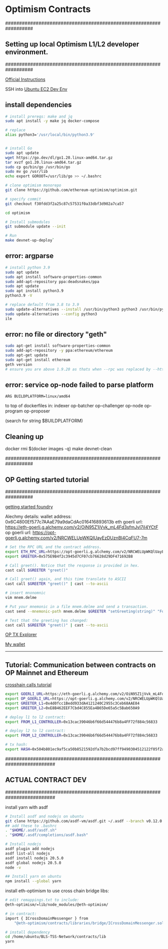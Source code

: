 # Optimism Contracts

##################################################################
## Setting up local Optimism L1/L2 developer environment.
##################################################################

[Official Instructions](https://community.optimism.io/docs/developers/build/dev-node/#how-to-do-it)


SSH into [Ubuntu EC2 Dev Env](../../docker/user-shell/ec2_cdk/)

## install dependencies

```bash
# install prereqs: make and jq
sudo apt install -y make jq docker-compose

# replace 
alias python3='/usr/local/bin/python3.9'


# install Go
sudo apt update
wget https://go.dev/dl/go1.20.linux-amd64.tar.gz
tar xvzf go1.20.linux-amd64.tar.gz
sudo cp go/bin/go /usr/bin/go
sudo mv go /usr/lib
echo export GOROOT=/usr/lib/go >> ~/.bashrc

# clone optimism monorepo
git clone https://github.com/ethereum-optimism/optimism.git

# specify commit
git checkout f30fdd3f2a25c87c57531f0a33dbf3d902a7ca57

cd optimism

# Install submodules
git submodule update --init

# Run
make devnet-up-deploy`
```

## error: argparse 

```bash
# install python 3.9
sudo apt update
sudo apt install software-properties-common
sudo add-apt-repository ppa:deadsnakes/ppa
sudo apt update
sudo apt install python3.9
python3.9 -V

# replace default from 3.8 to 3.9
sudo update-alternatives --install /usr/bin/python3 python3 /usr/bin/python3.9 1
sudo update-alternatives --config python3
ile
```

## error: no file or directory "geth"

```bash
sudo apt-get install software-properties-common
sudo add-apt-repository -y ppa:ethereum/ethereum
sudo apt-get update
sudo apt-get install ethereum
geth version 
# ensure you are above 1.9.20 as thats when --rpc was replaced by --http
```

## error: service op-node failed to parse platform

```
ARG BUILDPLATFORM=linux/amd64
```
to top of dockerfiles in:
    indexer
    op-batcher
    op-challenger
    op-node
    op-program
    op-proposer 

(search for string $BUILDPLATFORM)


## Cleaning up

docker rmi $(docker images -q)
make devnet-clean




##################################################################
## OP Getting started tutorial
##################################################################

[getting started foundry](https://github.com/ethereum-optimism/optimism-tutorial/tree/main/getting-started#foundry)

Alechmy details:
wallet address: 0x6C4800Ef577c7AAaE79a9daCdAc016416893613b
eth goerli url: https://eth-goerli.g.alchemy.com/v2/OiN95Z1jVvk_mL4Fd3sfmJvl7iI4YCtF
op goerli url: https://opt-goerli.g.alchemy.com/v2/NRCWELUpWKQlUayEzDUznBl4CqFU7-7m


```bash
# Set the RPC URL and the contract address.
export ETH_RPC_URL=https://opt-goerli.g.alchemy.com/v2/NRCWELUpWKQlUayEzDUznBl4CqFU7-7m
export GREETER=0x575E9B4f2c3945d7CF07cb76628d29DF471692B8   

# Call greet(). Notice that the response is provided in hex.
cast call $GREETER "greet()"

# Call greet() again, and this time translate to ASCII
cast call $GREETER "greet()" | cast --to-ascii

# insert mnonomnic
vim mnem.delme

# Put your mnemonic in a file mnem.delme and send a transaction.
cast send --mnemonic-path mnem.delme $GREETER "setGreeting(string)" "Foundry hello" --legacy

# Test that the greeting has changed:
cast call $GREETER "greet()" | cast --to-ascii
```
[OP TX Explorer](https://goerli-optimism.etherscan.io/)

[My wallet](https://goerli-optimism.etherscan.io/address/0x6c4800ef577c7aaae79a9dacdac016416893613b)


---

## Tutorial: Communication between contracts on OP Mainnet and Ethereum

[crosshain calls tutorial](https://github.com/ethereum-optimism/optimism-tutorial/tree/main/cross-dom-comm)

```bash
export GOERLI_URL=https://eth-goerli.g.alchemy.com/v2/OiN95Z1jVvk_mL4Fd3sfmJvl7iI4YCtF
export OP_GOERLI_URL=https://opt-goerli.g.alchemy.com/v2/NRCWELUpWKQlUayEzDUznBl4CqFU7-7m
export GREETER_L1=0x4d0fcc1Bedd933dA4121240C2955c3Ceb68AAE84
export GREETER_L2=0xE8B462EEF7Cbd4C855Ea4B65De65a5c5Bab650A9

# deploy l1 to l2 contract:
export FROM_L1_CONTROLLER=0x13cac39046b6f66d544476b8a4FF72f884c56833

# deploy l2 to l2 contract:
export FROM_L2_CONTROLLER=0x13cac39046b6f66d544476b8a4FF72f884c56833

# tx hash:
export HASH=0x504b801ec9af5ca50b8521592dfa7b2bcd97ff9490304512122f05f2a49c9bd7

```

##########################################################################
## ACTUAL CONTRACT DEV
##########################################################################

install yarn with asdf

``` bash
# Install asdf and nodejs on ubuntu
git clone https://github.com/asdf-vm/asdf.git ~/.asdf --branch v0.12.0
## add these to .bashrc
. "$HOME/.asdf/asdf.sh"
. "$HOME/.asdf/completions/asdf.bash"

# Install nodejs
asdf plugin add nodejs
asdf list-all nodejs
asdf install nodejs 20.5.0
asdf global nodejs 20.5.0
node -v

## Install yarn on ubuntu
npm install --global yarn
```

install eth-optimism to use cross chain bridge libs:

```bash
# edit remappings.txt to include:
@eth-optimism/=lib/node_modules/@eth-optimism/

# in contract:
import { ICrossDomainMessenger } from 
    "@eth-optimism/contracts/libraries/bridge/ICrossDomainMessenger.sol";

# install dependency
cd /home/ubuntu/BLS-TSS-Network/contracts/lib
yarn
```
